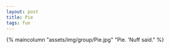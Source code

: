 ```yaml
---
layout: post
title: Pie
tags: fun
---
```

{% maincolumn  "assets/img/group/Pie.jpg" "Pie. 'Nuff said." %}
